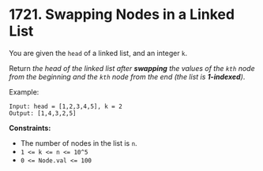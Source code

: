 # 1721. Swapping Nodes in a Linked List

You are given the `head` of a linked list, and an integer `k`.

Return *the head of the linked list after **swapping** the values of the `kth` node from the beginning and the `kth` node from the end (the list is **1-indexed**)*.

Example:
```
Input: head = [1,2,3,4,5], k = 2
Output: [1,4,3,2,5]
```

**Constraints:**
- The number of nodes in the list is `n`.
- `1 <= k <= n <= 10^5`
- `0 <= Node.val <= 100`
